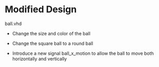 # Modified Design

ball.vhd

* Change the size and color of the ball

* Change the square ball to a round ball

* Introduce a new signal ball_x_motion to allow the ball to move both horizontally and vertically
